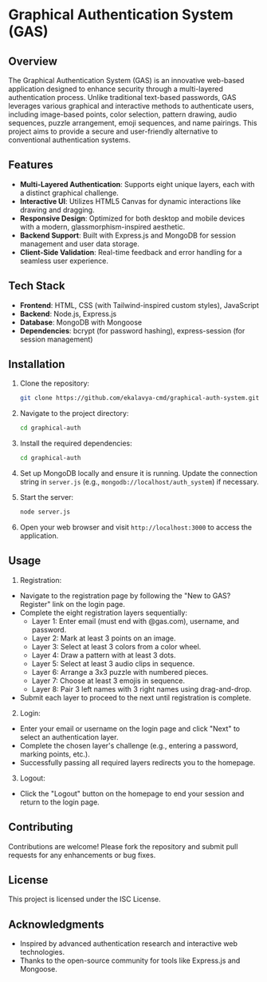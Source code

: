 # Graphical Authentication System (GAS)

## Overview
The Graphical Authentication System (GAS) is an innovative web-based application designed to enhance security through a multi-layered authentication process. Unlike traditional text-based passwords, GAS leverages various graphical and interactive methods to authenticate users, including image-based points, color selection, pattern drawing, audio sequences, puzzle arrangement, emoji sequences, and name pairings. This project aims to provide a secure and user-friendly alternative to conventional authentication systems.

## Features
- **Multi-Layered Authentication**: Supports eight unique layers, each with a distinct graphical challenge.
- **Interactive UI**: Utilizes HTML5 Canvas for dynamic interactions like drawing and dragging.
- **Responsive Design**: Optimized for both desktop and mobile devices with a modern, glassmorphism-inspired aesthetic.
- **Backend Support**: Built with Express.js and MongoDB for session management and user data storage.
- **Client-Side Validation**: Real-time feedback and error handling for a seamless user experience.

## Tech Stack
- **Frontend**: HTML, CSS (with Tailwind-inspired custom styles), JavaScript
- **Backend**: Node.js, Express.js
- **Database**: MongoDB with Mongoose
- **Dependencies**: bcrypt (for password hashing), express-session (for session management)

## Installation
1. Clone the repository:

   ```bash
   git clone https://github.com/ekalavya-cmd/graphical-auth-system.git
   ```
3. Navigate to the project directory:
   
   ```bash
   cd graphical-auth
   ```
5. Install the required dependencies:
   
   ```bash
   cd graphical-auth
   ```
7. Set up MongoDB locally and ensure it is running. Update the connection string in `server.js` (e.g., `mongodb://localhost/auth_system`) if necessary.
9. Start the server:
    
   ```bash
   node server.js
   ```
11. Open your web browser and visit `http://localhost:3000` to access the application.

## Usage
1. Registration:
- Navigate to the registration page by following the "New to GAS? Register" link on the login page.
- Complete the eight registration layers sequentially:
  - Layer 1: Enter email (must end with @gas.com), username, and password.
  - Layer 2: Mark at least 3 points on an image.
  - Layer 3: Select at least 3 colors from a color wheel.
  - Layer 4: Draw a pattern with at least 3 dots.
  - Layer 5: Select at least 3 audio clips in sequence.
  - Layer 6: Arrange a 3x3 puzzle with numbered pieces.
  - Layer 7: Choose at least 3 emojis in sequence.
  - Layer 8: Pair 3 left names with 3 right names using drag-and-drop.
- Submit each layer to proceed to the next until registration is complete.
2. Login:
- Enter your email or username on the login page and click "Next" to select an authentication layer.
- Complete the chosen layer's challenge (e.g., entering a password, marking points, etc.).
- Successfully passing all required layers redirects you to the homepage.
3. Logout:
- Click the "Logout" button on the homepage to end your session and return to the login page.

## Contributing
Contributions are welcome! Please fork the repository and submit pull requests for any enhancements or bug fixes.

## License
This project is licensed under the ISC License.

## Acknowledgments
- Inspired by advanced authentication research and interactive web technologies.
- Thanks to the open-source community for tools like Express.js and Mongoose.

   
 
